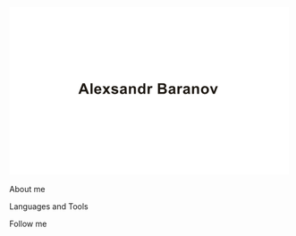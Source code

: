 ![Header](https://github.com/alexsandr10/alexsandr10/blob/main/assets/header.png)

About me

Languages and Tools

Follow me